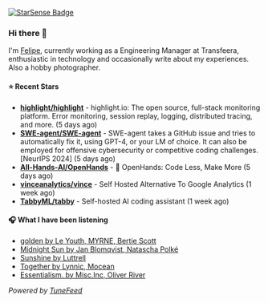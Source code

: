<a href="https://starsense.app/developer-types" target="_blank"><img src="https://starsense.app/api/badge/?user=valtlfelipe" alt="StarSense Badge"></a>

### Hi there 👋

I'm [Felipe](https://felipevm.com), currently working as a Engineering Manager at Transfeera, enthusiastic in technology and occasionally write about my experiences. Also a hobby photographer.

#### ⭐ Recent Stars
- **[highlight/highlight](https://github.com/highlight/highlight)** - highlight.io: The open source, full-stack monitoring platform. Error monitoring, session replay, logging, distributed tracing, and more. (5 days ago)
- **[SWE-agent/SWE-agent](https://github.com/SWE-agent/SWE-agent)** - SWE-agent takes a GitHub issue and tries to automatically fix it, using GPT-4, or your LM of choice. It can also be employed for offensive cybersecurity or competitive coding challenges. [NeurIPS 2024]  (5 days ago)
- **[All-Hands-AI/OpenHands](https://github.com/All-Hands-AI/OpenHands)** - 🙌 OpenHands: Code Less, Make More (5 days ago)
- **[vinceanalytics/vince](https://github.com/vinceanalytics/vince)** - Self Hosted Alternative To Google Analytics (1 week ago)
- **[TabbyML/tabby](https://github.com/TabbyML/tabby)** - Self-hosted AI coding assistant (1 week ago)

#### 🎧 What I have been listening
- [golden by Le Youth, MYRNE, Bertie Scott](https://open.spotify.com/track/4KU5AzSPe8vc0kf2vJZOyf)
- [Midnight Sun by Jan Blomqvist, Natascha Polké](https://open.spotify.com/track/5H5wa2EQJyOkR0ghHZDcNI)
- [Sunshine by Luttrell](https://open.spotify.com/track/2yGcuM8Nb3UeE3sphPzKml)
- [Together by Lynnic, Mocean](https://open.spotify.com/track/5ULLQuJT4U3tJCdBitfp73)
- [Essentialism. by Misc.Inc, Oliver River](https://open.spotify.com/track/7iThMzqB2eOpz0Kr7Qm9CR)

_Powered by [TuneFeed](https://tunefeed.app?ref=github.com)_



